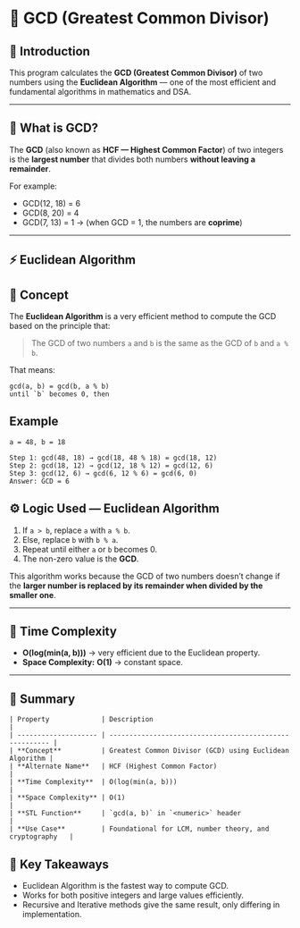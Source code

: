 # 💠 GCD (Greatest Common Divisor)
## 📘 Introduction
This program calculates the **GCD (Greatest Common Divisor)** of two numbers using the **Euclidean Algorithm** — one of the most efficient and fundamental algorithms in mathematics and DSA.

---

## 🧠 What is GCD?

The **GCD** (also known as **HCF — Highest Common Factor**) of two integers is the **largest number** that divides both numbers **without leaving a remainder**.

For example:
- GCD(12, 18) = 6  
- GCD(8, 20) = 4  
- GCD(7, 13) = 1 → (when GCD = 1, the numbers are **coprime**)

---

## ⚡ Euclidean Algorithm

## 🧠 Concept
The **Euclidean Algorithm** is a very efficient method to compute the GCD based on the principle that:
> The GCD of two numbers `a` and `b` is the same as the GCD of `b` and `a % b`.

That means:
```
gcd(a, b) = gcd(b, a % b)
until `b` becomes 0, then  

```

## Example
```
a = 48, b = 18

Step 1: gcd(48, 18) → gcd(18, 48 % 18) = gcd(18, 12)
Step 2: gcd(18, 12) → gcd(12, 18 % 12) = gcd(12, 6)
Step 3: gcd(12, 6) → gcd(6, 12 % 6) = gcd(6, 0)
Answer: GCD = 6

```
## ⚙️ Logic Used — Euclidean Algorithm

1. If `a > b`, replace `a` with `a % b`.  
2. Else, replace `b` with `b % a`.  
3. Repeat until either `a` or `b` becomes 0.  
4. The non-zero value is the **GCD**.

This algorithm works because the GCD of two numbers doesn’t change if the **larger number is replaced by its remainder when divided by the smaller one**.

---

## 🧮 Time Complexity

- **O(log(min(a, b)))** → very efficient due to the Euclidean property.  
- **Space Complexity:** **O(1)** → constant space.

---
## 📘 Summary
```
| Property             | Description                                             |
| -------------------- | ------------------------------------------------------- |
| **Concept**          | Greatest Common Divisor (GCD) using Euclidean Algorithm |
| **Alternate Name**   | HCF (Highest Common Factor)                             |
| **Time Complexity**  | O(log(min(a, b)))                                       |
| **Space Complexity** | O(1)                                                    |
| **STL Function**     | `gcd(a, b)` in `<numeric>` header                       |
| **Use Case**         | Foundational for LCM, number theory, and cryptography   |

```
## 🧠 Key Takeaways
-  Euclidean Algorithm is the fastest way to compute GCD.
-  Works for both positive integers and large values efficiently.
-  Recursive and Iterative methods give the same result, only differing in implementation.
